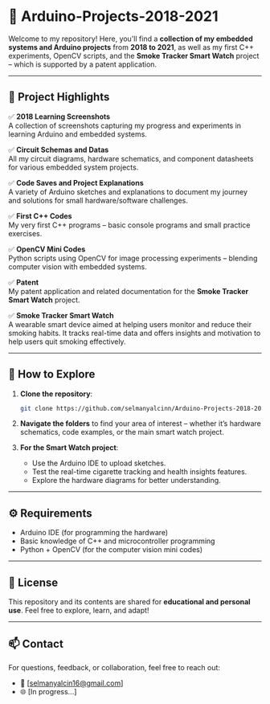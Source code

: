 # 🚀 Arduino-Projects-2018-2021

Welcome to my repository! Here, you'll find a **collection of my embedded systems and Arduino projects** from **2018 to 2021**, as well as my first C++ experiments, OpenCV scripts, and the **Smoke Tracker Smart Watch** project – which is supported by a patent application.

---

## 📝 Project Highlights

✅ **2018 Learning Screenshots**  
A collection of screenshots capturing my progress and experiments in learning Arduino and embedded systems.

✅ **Circuit Schemas and Datas**  
All my circuit diagrams, hardware schematics, and component datasheets for various embedded system projects.

✅ **Code Saves and Project Explanations**  
A variety of Arduino sketches and explanations to document my journey and solutions for small hardware/software challenges.

✅ **First C++ Codes**  
My very first C++ programs – basic console programs and small practice exercises.

✅ **OpenCV Mini Codes**  
Python scripts using OpenCV for image processing experiments – blending computer vision with embedded systems.

✅ **Patent**  
My patent application and related documentation for the **Smoke Tracker Smart Watch** project.

✅ **Smoke Tracker Smart Watch**  
A wearable smart device aimed at helping users monitor and reduce their smoking habits. It tracks real-time data and offers insights and motivation to help users quit smoking effectively.

---

## 🚀 How to Explore

1. **Clone the repository**:
   ```bash
   git clone https://github.com/selmanyalcinn/Arduino-Projects-2018-2021.git
   ```
2. **Navigate the folders** to find your area of interest – whether it’s hardware schematics, code examples, or the main smart watch project.

3. **For the Smart Watch project**:
   - Use the Arduino IDE to upload sketches.
   - Test the real-time cigarette tracking and health insights features.
   - Explore the hardware diagrams for better understanding.

---

## ⚙️ Requirements

- Arduino IDE (for programming the hardware)
- Basic knowledge of C++ and microcontroller programming
- Python + OpenCV (for the computer vision mini codes)

---

## 📜 License

This repository and its contents are shared for **educational and personal use**. Feel free to explore, learn, and adapt!

---

## 📫 Contact

For questions, feedback, or collaboration, feel free to reach out:

- 📧 [selmanyalcin16@gmail.com]
- 🌐 [In progress...]

